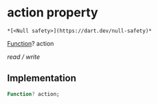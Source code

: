 


# action property




    *[<Null safety>](https://dart.dev/null-safety)*


[Function](https://api.flutter.dev/flutter/dart-core/Function-class.html)? action
  
_read / write_






## Implementation

```dart
Function? action;


```







